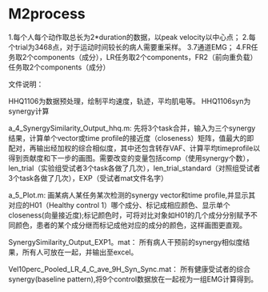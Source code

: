 # M2process

1.每个人每个动作取总长为2*duration的数据，以peak velocity以中心点；
2.每个trial为3468点，对于运动时间较长的病人需要重采样。
3.7通道EMG；
4.FR任务取2个components（成分），LR任务取2个components，FR2（前向重负载）任务取2个components（成分）

文件说明：

HHQ1106为数据预处理，绘制平均速度，轨迹，平均肌电等。
HHQ1106syn为synergy计算

a_4_SynergySimilarity_Output_hhq.m:
先将3个task合并，输入为三个synergy结果，计算单个vector或time profile的接近度（closeness）矩阵，值最大的即配对，再输出经加权的综合相似度，其中还包含转存VAF、计算平均timeprofile以得到贡献度和下一步的画图。需要改变的变量包括comp（使用synergy个数），len_trial（实验组受试者3个task各做了几次），len_trial_standard（对照组受试者3个task各做了几次），EXP（受试者mat文件名字）

a_5_Plot.m:
画某病人某任务某次检测的synergy vector和time profile,并显示其对应的H01（Healthy control 1）哪个成分、标记成相应颜色、显示单个closeness(向量接近度);标记颜色时，可将对比对象如H01的几个成分分别赋予不同颜色，患者的某个成分继而标记成他对应的成分的颜色，这样画图更直观。


SynergySimilarity_Output_EXP1。mat：
所有病人干预前的synergy相似度结果，所有人可放在一起，并输出至excel。

Vel10perc_Pooled_LR_4_C_ave_9H_Syn_Sync.mat：
所有健康受试者的综合synergy(baseline pattern),将9个control数据放在一起视为一组EMG计算得到。



